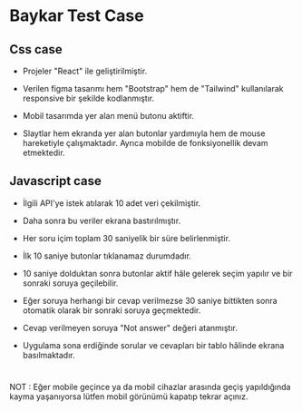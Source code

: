 # Baykar Test Case

## Css case

- Projeler "React" ile geliştirilmiştir.
- Verilen figma tasarımı hem "Bootstrap" hem de "Tailwind" kullanılarak responsive bir şekilde kodlanmıştır.

- Mobil tasarımda yer alan menü butonu aktiftir.

- Slaytlar hem ekranda yer alan butonlar yardımıyla hem de mouse hareketiyle çalışmaktadır. Ayrıca mobilde de fonksiyonellik devam etmektedir.

## Javascript case

- İlgili API'ye istek atılarak 10 adet veri çekilmiştir.

- Daha sonra bu veriler ekrana bastırılmıştır.

- Her soru içim toplam 30 saniyelik bir süre belirlenmiştir.

- İlk 10 saniye butonlar tıklanamaz durumdadır.

- 10 saniye dolduktan sonra butonlar aktif hâle gelerek seçim yapılır ve bir sonraki soruya geçilebilir.

- Eğer soruya herhangi bir cevap verilmezse 30 saniye bittikten sonra otomatik olarak bir sonraki soruya geçmektedir.
- Cevap verilmeyen soruya "Not answer" değeri atanmıştır.
- Uygulama sona erdiğinde sorular ve cevapları bir tablo hâlinde ekrana basılmaktadır.

#

NOT : Eğer mobile geçince ya da mobil cihazlar arasında geçiş yapıldığında kayma yaşanıyorsa lütfen mobil görünümü kapatıp tekrar açınız.

#

